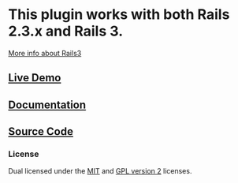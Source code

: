 
# This plugin works with both Rails 2.3.x and Rails 3. 

[More info about Rails3](http://github.com/neerajdotname/admin_data/wiki/Installing-admin_data-in-a-Rails-3-project)

## [Live Demo](http://demo.neeraj.name/admin_data)

## [Documentation](http://github.com/neerajdotname/admin_data/wiki)

## [Source Code](http://github.com/neerajdotname/admin_data)

### License

Dual licensed under the [MIT](http://github.com/jquery/jquery/blob/master/MIT-LICENSE.txt) and [GPL version 2](http://github.com/jquery/jquery/blob/master/GPL-LICENSE.txt) licenses.
